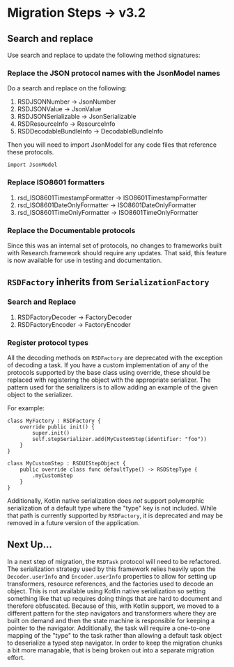 #  Migration Steps -> v3.2


## Search and replace
Use search and replace to update the following method signatures:

### Replace the JSON protocol names with the JsonModel names

Do a search and replace on the following:

1. RSDJSONNumber -> JsonNumber
2. RSDJSONValue -> JsonValue
3. RSDJSONSerializable -> JsonSerializable
4. RSDResourceInfo -> ResourceInfo
5. RSDDecodableBundleInfo -> DecodableBundleInfo

Then you will need to import JsonModel for any code files that reference these protocols.

```
import JsonModel
```

### Replace ISO8601 formatters

1. rsd_ISO8601TimestampFormatter -> ISO8601TimestampFormatter
2. rsd_ISO8601DateOnlyFormatter -> ISO8601DateOnlyFormatter
3. rsd_ISO8601TimeOnlyFormatter -> ISO8601TimeOnlyFormatter


### Replace the Documentable protocols

Since this was an internal set of protocols, no changes to frameworks built with Research.framework should
require any updates. That said, this feature is now available for use in testing and documentation.

## `RSDFactory` inherits from `SerializationFactory`

### Search and Replace

1. RSDFactoryDecoder -> FactoryDecoder
2. RSDFactoryEncoder -> FactoryEncoder

### Register protocol types

All the decoding methods on `RSDFactory` are deprecated with the exception of decoding a task. If you have a 
custom implementation of any of the protocols supported by the base class using override, these should be 
replaced with registering the object with the appropriate serializer. The pattern used for the serializers is to allow 
adding an example of the given object to the serializer. 

For example:

```
class MyFactory : RSDFactory {
    override public init() {
        super.init()
        self.stepSerializer.add(MyCustomStep(identifier: "foo"))
    }
}

class MyCustomStep : RSDUIStepObject {
    public override class func defaultType() -> RSDStepType {
        .myCustomStep
    }
}

```

Additionally, Kotlin native serialization does *not* support polymorphic serialization of a default type where the 
"type" key is not included. While that path is currently supported by `RSDFactory`, it is deprecated and may be 
removed in a future version of the application.

## Next Up...

In a next step of migration, the `RSDTask` protocol will need to be refactored. The serialization strategy used by 
this framework relies heavily upon the `Decoder.userInfo` and `Encoder.userInfo` properties to allow for 
setting up transformers, resource references, and the factories used to decode an object. This is not available 
using Kotlin native serialization so setting something like that up requires doing things that are hard to document 
and therefore obfuscated. Because of this, with Kotlin support, we moved to a different pattern for the step 
navigators and transformers where they are built on demand and then the state machine is responsible for 
keeping a pointer to the navigator. Additionally, the task will require a one-to-one mapping of the "type" to the
task rather than allowing a default task object to deserialize a typed step navigator. In order to keep the migration 
chunks a bit more managable, that is being broken out into a separate migration effort.
